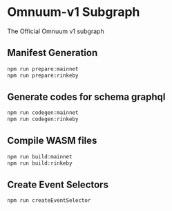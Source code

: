 # Omnuum-v1 Subgraph

The Official Omnuum v1 subgraph

## Manifest Generation
```bash
npm run prepare:mainnet
npm run prepare:rinkeby
```

## Generate codes for schema graphql
```bash
npm run codegen:mainnet
npm run codegen:rinkeby
```

## Compile WASM files
```bash
npm run build:mainnet
npm run build:rinkeby
```

## Create Event Selectors
```bash
npm run createEventSelector

```

